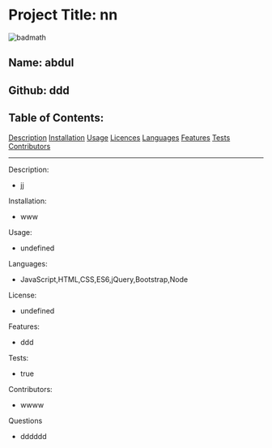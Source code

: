 

# Project Title: nn
![badmath](https://img.shields.io/github/languages/top/nielsenjared/badmath)

## Name: abdul

## Github: ddd

## Table of Contents:
[Description](#Description)
[Installation](#Installation)
[Usage](#Usage)
[Licences](#License)
[Languages](#Languages)
[Features](#Features)
[Tests](#Tests)
[Contributors](#Contributors)

-------------------------------------------------------------------------------------
Description: 
* jj

Installation: 
* www
 
Usage: 
* undefined

Languages: 
* JavaScript,HTML,CSS,ES6,jQuery,Bootstrap,Node

License:
* undefined

Features: 
* ddd

Tests: 
* true

Contributors: 
* wwww

Questions
* dddddd
